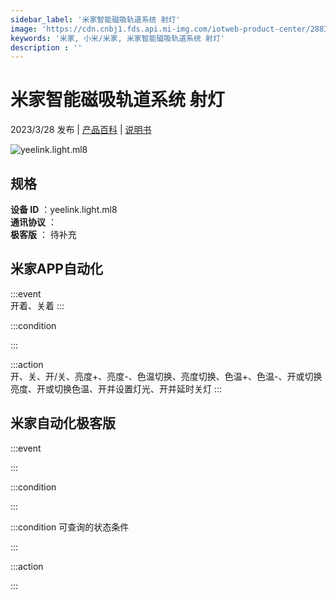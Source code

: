 ```yaml
---
sidebar_label: '米家智能磁吸轨道系统 射灯'
image: 'https://cdn.cnbj1.fds.api.mi-img.com/iotweb-product-center/2883638c34cdfb0cc480f914d7357a56_1663729354382.png?GalaxyAccessKeyId=AKVGLQWBOVIRQ3XLEW&Expires=9223372036854775807&Signature=XD38NiNQO+UOdzdQAXX+MMLnbZs='
keywords: '米家, 小米/米家, 米家智能磁吸轨道系统 射灯'
description : ''
---
```

# 米家智能磁吸轨道系统 射灯

2023/3/28 发布 | [产品百科](https://home.mi.com/webapp/content/baike/product/index.html?model=yeelink.light.ml8/) | [说明书](https://home.mi.com/views/introduction.html?model=yeelink.light.ml8&region=cn)

![yeelink.light.ml8](https://cdn.cnbj1.fds.api.mi-img.com/iotweb-product-center/2883638c34cdfb0cc480f914d7357a56_1663729354382.png?GalaxyAccessKeyId=AKVGLQWBOVIRQ3XLEW&Expires=9223372036854775807&Signature=XD38NiNQO+UOdzdQAXX+MMLnbZs=)

## 规格  
> 
**设备 ID** ：yeelink.light.ml8  
**通讯协议** ：  
**极客版**  ： 待补充 


## 米家APP自动化  

:::event  
开着、关着
:::

:::condition  

:::

:::action   
开、关、开/关、亮度+、亮度-、色温切换、亮度切换、色温+、色温-、开或切换亮度、开或切换色温、开并设置灯光、开并延时关灯
:::

## 米家自动化极客版  

:::event  

:::

:::condition  

:::

:::condition 可查询的状态条件  

:::

:::action  

:::

        
